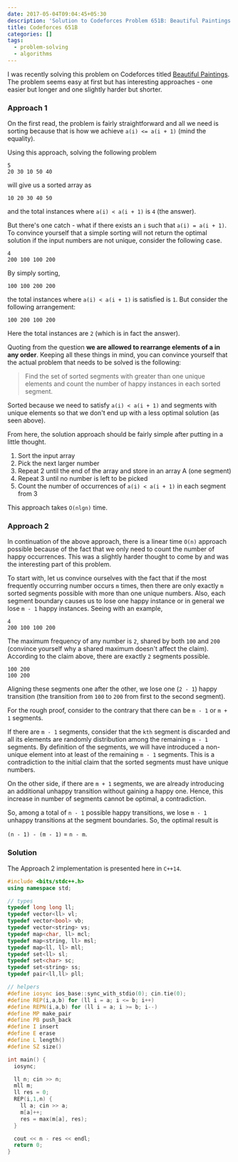 ```yaml
---
date: 2017-05-04T09:04:45+05:30
description: 'Solution to Codeforces Problem 651B: Beautiful Paintings'
title: Codeforces 651B
categories: []
tags:
  - problem-solving
  - algorithms
---
```


I was recently solving this problem on Codeforces titled
[Beautiful Paintings](http://codeforces.com/problemset/problem/651/B). The
problem seems easy at first but has interesting approaches - one easier but
longer and one slightly harder but shorter.

### Approach 1

On the first read, the problem is fairly straightforward and all we need is
sorting because that is how we achieve `a(i) <= a(i + 1)` (mind the equality).

Using this approach, solving the following problem

```
5
20 30 10 50 40
```

will give us a sorted array as

```
10 20 30 40 50
```

and the total instances where `a(i) < a(i + 1)` is `4` (the answer).

But there's one catch - what if there exists an `i` such that `a(i) = a(i + 1)`.
To convince yourself that a simple sorting will not return the optimal solution
if the input numbers are not unique, consider the following case.

```
4
200 100 100 200
```

By simply sorting,
```
100 100 200 200
```
the total instances where `a(i) < a(i + 1)` is satisfied is `1`. But consider the
following arrangement:
```
100 200 100 200
```
Here the total instances are `2` (which is in fact the answer).

Quoting from the question **we are allowed to rearrange elements of a in any order**.
Keeping all these things in mind, you can convince yourself that the actual
problem that needs to be solved is the following:

> Find the set of sorted segments with greater than one unique elements and count
> the number of happy instances in each sorted segment.

Sorted because we need to satisfy `a(i) < a(i + 1)` and segments with unique elements
so that we don't end up with a less optimal solution (as seen above).

From here, the solution approach should be fairly simple after putting in a little
thought.

1. Sort the input array
2. Pick the next larger number
3. Repeat 2 until the end of the array and store in an array A (one segment)
4. Repeat 3 until no number is left to be picked
5. Count the number of occurrences of `a(i) < a(i + 1)` in each segment from 3

This approach takes `O(nlgn)` time.

### Approach 2

In continuation of the above approach, there is a linear time `O(n)` approach
possible because of the fact that we only need to count the number of happy
occurrences. This was a slightly harder thought to come by and was the
interesting part of this problem.

To start with, let us convince ourselves with the fact that if the most frequently
occurring number occurs `m` times, then there are only exactly `m` sorted segments
possible with more than one unique numbers. Also, each segment boundary causes us to lose
one happy instance or in general we lose `m - 1` happy instances. Seeing with an example,
```
4
200 100 100 200
```
The maximum frequency of any number is `2`, shared by both `100` and `200` (convince
yourself why a shared maximum doesn't affect the claim). According to the claim
above, there are exactly `2` segments possible.
```
100 200
100 200
```
Aligning these segments one after the other, we lose one (`2 - 1`) happy transition (the
transition from `100` to `200` from first to the second segment).

For the rough proof, consider to the contrary that there can be `m - 1` or `m + 1` segments.

If there are `m - 1` segments, consider that the `kth` segment is discarded and all
its elements are randomly distribution among the remaining `m - 1` segments. By
definition of the segments, we will have introduced a non-unique element into
at least of the remaining `m - 1` segments. This is a contradiction to the
initial claim that the sorted segments must have unique numbers.

On the other side, if there are `m + 1` segments, we are already introducing
an additional unhappy transition without gaining a happy one. Hence, this increase
in number of segments cannot be optimal, a contradiction.

So, among a total of `n - 1` possible happy transitions, we lose `m - 1` unhappy
transitions at the segment boundaries. So, the optimal result is

`(n - 1) - (m - 1)` = `n - m`.

### Solution

The Approach 2 implementation is presented here in `C++14`.

```c++
#include <bits/stdc++.h>
using namespace std;

// types
typedef long long ll;
typedef vector<ll> vl;
typedef vector<bool> vb;
typedef vector<string> vs;
typedef map<char, ll> mcl;
typedef map<string, ll> msl;
typedef map<ll, ll> mll;
typedef set<ll> sl;
typedef set<char> sc;
typedef set<string> ss;
typedef pair<ll,ll> pll;

// helpers
#define iosync ios_base::sync_with_stdio(0); cin.tie(0);
#define REP(i,a,b) for (ll i = a; i <= b; i++)
#define REPN(i,a,b) for (ll i = a; i >= b; i--)
#define MP make_pair
#define PB push_back
#define I insert
#define E erase
#define L length()
#define SZ size()

int main() {
  iosync;

  ll n; cin >> n;
  mll m;
  ll res = 0;
  REP(i,1,n) {
    ll a; cin >> a;
    m[a]++;
    res = max(m[a], res);
  }

  cout << n - res << endl;
  return 0;
}
```
